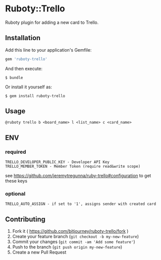 # Ruboty::Trello

Ruboty plugin for adding a new card to Trello.

## Installation

Add this line to your application's Gemfile:

```ruby
gem 'ruboty-trello'
```

And then execute:

    $ bundle

Or install it yourself as:

    $ gem install ruboty-trello

## Usage

```
@ruboty trello b <board_name> l <list_name> c <card_name>
```

## ENV

### required

```
TRELLO_DEVELOPER_PUBLIC_KEY - Developer API Key
TRELLO_MEMBER_TOKEN - Member Token (require read&write scope)
```

see https://github.com/jeremytregunna/ruby-trello#configuration to get these keys

### optional

```
TRELLO_AUTO_ASSIGN - if set to '1', assigns sender with created card
```

## Contributing

1. Fork it ( https://github.com/bitjourney/ruboty-trello/fork )
2. Create your feature branch (`git checkout -b my-new-feature`)
3. Commit your changes (`git commit -am 'Add some feature'`)
4. Push to the branch (`git push origin my-new-feature`)
5. Create a new Pull Request
